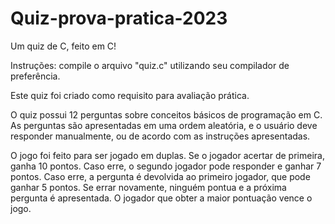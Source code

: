 # Quiz-prova-pratica-2023
Um quiz de C, feito em C!

Instruções: compile o arquivo "quiz.c" utilizando seu compilador de preferência.

Este quiz foi criado como requisito para avaliação prática.

O quiz possui 12 perguntas sobre conceitos básicos de programação em C. As perguntas são apresentadas em uma ordem aleatória, e o usuário deve responder manualmente, ou de acordo com as instruções apresentadas.

O jogo foi feito para ser jogado em duplas. Se o jogador acertar de primeira, ganha 10 pontos. Caso erre, o segundo jogador pode responder e ganhar 7 pontos. Caso erre, a pergunta é devolvida ao primeiro jogador, que pode ganhar 5 pontos. Se errar novamente, ninguém pontua e a próxima pergunta é apresentada. O jogador que obter a maior pontuação vence o jogo.


